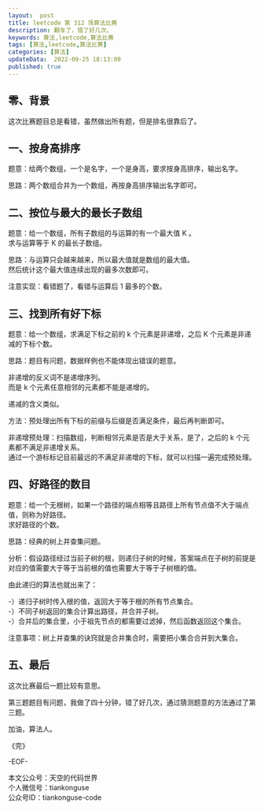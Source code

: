 ```yaml
---   
layout:  post  
title: leetcode 第 312 场算法比赛  
description: 翻车了，错了好几次。  
keywords: 算法,leetcode,算法比赛  
tags: [算法,leetcode,算法比赛]    
categories: [算法]  
updateData:  2022-09-25 18:13:00  
published: true  
---  
```



## 零、背景  


这次比赛题目总是看错，虽然做出所有题，但是排名很靠后了。  


## 一、按身高排序  

题意：给两个数组，一个是名字，一个是身高，要求按身高排序，输出名字。  


思路：两个数组合并为一个数组，再按身高排序输出名字即可。  


## 二、按位与最大的最长子数组  


题意：给一个数组，所有子数组的与运算的有一个最大值 K 。  
求与运算等于 K 的最长子数组。  


思路：与运算只会越来越来，所以最大值就是数组的最大值。  
然后统计这个最大值连续出现的最多次数即可。  


注意实现：看错题了，看错与运算后 1 最多的个数。  


## 三、找到所有好下标  


题意：给一个数组，求满足下标之前的 k 个元素是非递增，之后 K 个元素是非递减的下标个数。  


思路：题目有问题，数据样例也不能体现出错误的题意。  


非递增的反义词不是递增序列。  
而是 k 个元素任意相邻的元素都不能是递增的。  


递减的含义类似。  



方法：预处理出所有下标的前缀与后缀是否满足条件，最后再判断即可。  



非递增预处理：扫描数组，判断相邻元素是否是大于关系，是了，之后的 k 个元素都不满足非递增关系。  
通过一个游标标记目前最远的不满足非递增的下标，就可以扫描一遍完成预处理。  


## 四、好路径的数目  


题意：给一个无根树，如果一个路径的端点相等且路径上所有节点值不大于端点值，则称为好路径。  
求好路径的个数。  


思路：经典的树上并查集问题。  



分析：假设路径经过当前子树的根，则递归子树的时候，答案端点在子树的前提是对应的值需要大于等于当前根的值也需要大于等于子树根的值。  


由此递归的算法也就出来了：  


-）递归子树时传入根的值，返回大于等于根的所有节点集合。    
-）不同子树返回的集合计算出路径，并合并子树。  
-）合并后的集合里，小于祖先节点的都需要过滤掉，然后函数返回这个集合。  


注意事项：树上并查集的诀窍就是合并集合时，需要把小集合合并到大集合。  



## 五、最后  


这次比赛最后一题比较有意思。  


第三题题目有问题，我做了四十分钟，错了好几次，通过猜测题意的方法通过了第三题。  




加油，算法人。  


《完》  


-EOF-  



本文公众号：天空的代码世界  
个人微信号：tiankonguse  
公众号ID：tiankonguse-code  
  

